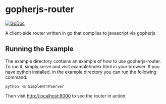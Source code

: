 gopherjs-router
===============

[![GoDoc](https://godoc.org/github.com/albrow/gopherjs-router?status.svg)](https://godoc.org/github.com/albrow/gopherjs-router)

A client-side router written in go that compiles to javascript via gopherjs


Running the Example
-------------------

The example directory contains an example of how to use gopherjs-router.
To run it, simply serve and visit example/index.html in your browser.
If you have python installed, in the example directory you can run the following command:

`python -m SimpleHTTPServer`

Then visit [http://localhost:8000](http://localhost:8000) to see the router in action.